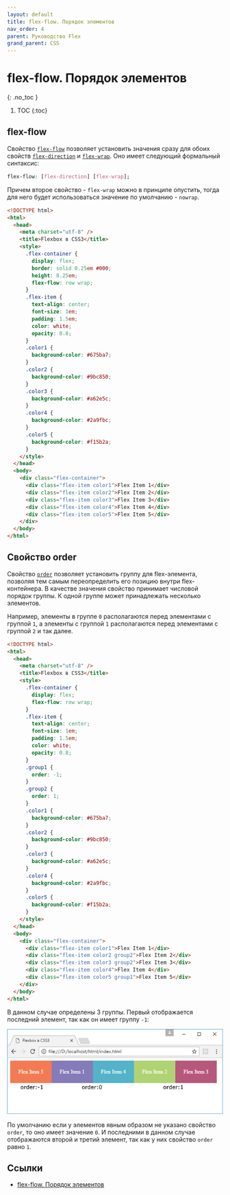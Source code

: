 ```yaml
---
layout: default
title: flex-flow. Порядок элементов
nav_order: 4
parent: Руководство Flex
grand_parent: CSS
---
```


<!-- prettier-ignore-start -->
# flex-flow. Порядок элементов
{: .no_toc }
<!-- prettier-ignore-end -->

<!-- prettier-ignore -->
1. TOC
{:toc}

## flex-flow

Свойство [`flex-flow`](../flex-flew.md) позволяет установить значения сразу для обоих свойств [`flex-direction`](../flex-direction.md) и [`flex-wrap`](../flex-wrap.md). Оно имеет следующий формальный синтаксис:

```css
flex-flow: [flex-direction] [flex-wrap];
```

Причем второе свойство - `flex-wrap` можно в принципе опустить, тогда для него будет использоваться значение по умолчанию - `nowrap`.

```html
<!DOCTYPE html>
<html>
  <head>
    <meta charset="utf-8" />
    <title>Flexbox в CSS3</title>
    <style>
      .flex-container {
        display: flex;
        border: solid 0.25em #000;
        height: 8.25em;
        flex-flow: row wrap;
      }
      .flex-item {
        text-align: center;
        font-size: 1em;
        padding: 1.5em;
        color: white;
        opacity: 0.8;
      }
      .color1 {
        background-color: #675ba7;
      }
      .color2 {
        background-color: #9bc850;
      }
      .color3 {
        background-color: #a62e5c;
      }
      .color4 {
        background-color: #2a9fbc;
      }
      .color5 {
        background-color: #f15b2a;
      }
    </style>
  </head>
  <body>
    <div class="flex-container">
      <div class="flex-item color1">Flex Item 1</div>
      <div class="flex-item color2">Flex Item 2</div>
      <div class="flex-item color3">Flex Item 3</div>
      <div class="flex-item color4">Flex Item 4</div>
      <div class="flex-item color5">Flex Item 5</div>
    </div>
  </body>
</html>
```

## Свойство order

Свойство [`order`](../order.md) позволяет установить группу для flex-элемента, позволяя тем самым переопределить его позицию внутри flex-контейнера. В качестве значения свойство принимает числовой порядок группы. К одной группе может принадлежать несколько элементов.

Например, элементы в группе `0` располагаются перед элементами с группой `1`, а элементы с группой `1` располагаются перед элементами с группой `2` и так далее.

```html
<!DOCTYPE html>
<html>
  <head>
    <meta charset="utf-8" />
    <title>Flexbox в CSS3</title>
    <style>
      .flex-container {
        display: flex;
        flex-flow: row wrap;
      }
      .flex-item {
        text-align: center;
        font-size: 1em;
        padding: 1.5em;
        color: white;
        opacity: 0.8;
      }
      .group1 {
        order: -1;
      }
      .group2 {
        order: 1;
      }
      .color1 {
        background-color: #675ba7;
      }
      .color2 {
        background-color: #9bc850;
      }
      .color3 {
        background-color: #a62e5c;
      }
      .color4 {
        background-color: #2a9fbc;
      }
      .color5 {
        background-color: #f15b2a;
      }
    </style>
  </head>
  <body>
    <div class="flex-container">
      <div class="flex-item color1">Flex Item 1</div>
      <div class="flex-item color2 group2">Flex Item 2</div>
      <div class="flex-item color3 group2">Flex Item 3</div>
      <div class="flex-item color4">Flex Item 4</div>
      <div class="flex-item color5 group1">Flex Item 5</div>
    </div>
  </body>
</html>
```

В данном случае определены 3 группы. Первый отображается последний элемент, так как он имеет группу `-1`:

![flex-flow. Порядок элементов](flex-4-1.png)

По умолчанию если у элементов явным образом не указано свойство `order`, то оно имеет значение `0`. И последними в данном случае отображаются второй и третий элемент, так как у них свойство `order` равно `1`.

## Ссылки

- [flex-flow. Порядок элементов](https://metanit.com/web/html5/12.4.php)
